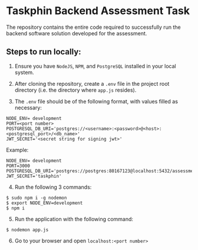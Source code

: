 # Taskphin Backend Assessment Task

The repository contains the entire code required to successfully run the backend software solution developed for the assessment.

## Steps to run locally:

1. Ensure you have `NodeJS`, `NPM`, and `PostgreSQL` installed in your local system.

2. After cloning the repository, create a `.env` file in the project root directory (i.e. the directory where `app.js` resides).

3. The `.env` file should be of the following format, with values filled as necessary:

```
NODE_ENV= development
PORT=<port number>
POSTGRESQL_DB_URI='postgres://<username>:<password>@<host>:<postgresql_port>/<db_name>'
JWT_SECRET='<secret string for signing jwt>'
```

Example:

```
NODE_ENV= development
PORT=3000
POSTGRESQL_DB_URI='postgres://postgres:80167123@localhost:5432/assessment_task'
JWT_SECRET='taskphin'
```

4. Run the following 3 commands:
```
$ sudo npm i -g nodemon
$ export NODE_ENV=development
$ npm i
```

5. Run the application with the following command:
```
$ nodemon app.js
```

6. Go to your browser and open `localhost:<port number>`
